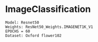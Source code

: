 # ImageClassification

```
Model: Resnet50
Weights: ResNet50_Weights.IMAGENET1K_V1
EPOCHS = 60
Dataset: Oxford flower102
